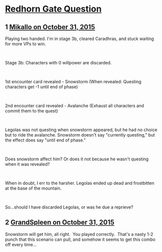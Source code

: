 # [Redhorn Gate Question](https://community.fantasyflightgames.com/topic/192497-redhorn-gate-question/)

## 1 [Mikallo on October 31, 2015](https://community.fantasyflightgames.com/topic/192497-redhorn-gate-question/?do=findComment&comment=1872682)

Playing two handed. I'm in stage 3b, cleared Caradhras, and stuck waiting for more VPs to win.

 

Stage 3b: Characters with 0 willpower are discarded.

 

1st encounter card revealed - Snowstorm (When revealed: Questing characters get -1 until end of phase)

 

2nd encounter card revealed - Avalanche (Exhaust all characters and commit them to the quest)

 

Legolas was not questing when snowstorm appeared, but he had no choice but to ride the avalanche. Snowstorm doesn't say "currently questing," but the effect does say "until end of phase."

 

Does snowstorm affect him? Or does it not because he wasn't questing when it was revealed?   

 

When in doubt, I err to the harsher. Legolas ended up dead and frostbitten at the base of the mountain. 

 

So...should I have discarded Legolas, or was he due a reprieve?

## 2 [GrandSpleen on October 31, 2015](https://community.fantasyflightgames.com/topic/192497-redhorn-gate-question/?do=findComment&comment=1872694)

Snowstorm will get him, all right.  You played correctly.  That's a nasty 1-2 punch that this scenario can pull, and somehow it seems to get this combo off every time...

